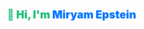 <div align="center">
  <h2 style="color:#21C07A; font-weight:900;">
    👋 Hi, I'm <span style="color:#0077FF">Miryam Epstein</span>
  </h2>
</div>
